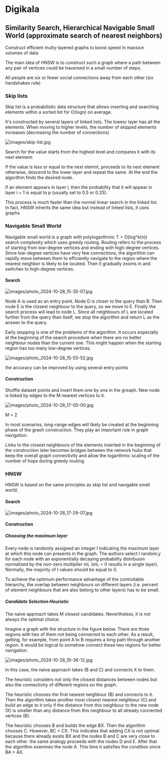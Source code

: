 # Digikala
## Similarity Search, Hierarchical Navigable Small World (approximate search of nearest neighbors)

Construct efficient multy-layered graphs to boost speed in massice volumes of data

The main idea of HNSW is to construct such a graph where a path between any pair of vertices could be traversed in a small number of steps.

All people are six or fewer social connections away from each other (six handshakes rule)

### Skip lists
Skip list is a probabilistic data structure that allows inserting and searching elements within a sorted list for O(logn) on average.

It's constructed by several layers of linked lists. The lowesr layer has all the elements. When moving to higher levels, the number of skipped elements increases (decreasing the number of connections)

![images/skip-list.jpg](images/skip_list.jpg)

Search for the value starts from the highest level and compares it with its next element:

If the value is less or equal to the next elemnt, proceeds to its next element otherwise, descend to the lower layer and repeat the same. At the end the algorithm finds the desired node.

If an element appears in layer i, then the probability that it will appear in layer i + 1 is equal to p (usually set to 0.5 or 0.25). 

This process is much faster than the normal linear search in the linked list. In fact, HNSW inherits the same idea but instead of linked lists, it uses graphs.

### Navigable Small World
Navigable small world is a graph with polylogarithmic T = O(log^k(n)) search complexity which uses greedy routing. Routing refers to the process of starting from low-degree vertices and ending with high-degree vertices. Since low-degree vertices have very few connections, the algorithm can rapidly move between them to efficiently navigate to the region where the nearest neighbor is likely to be located. Then it gradually zooms in and switches to high-degree vertices.

#### Search
![images/photo_2024-10-28_15-35-07.jpg](images/photo_2024-10-28_15-35-07.jpg)

Node A is used as an entry point. Node D is closer to the query than B. Then node E is the closest neighbour to the query, so we move to E. Finally the search process will lead to node L. Since all neighbours of L are located further from the query than itself, we stop the algorithm and return L as the answer to the query.

Early stopping is one of the problems of the algorithm. It occurs especially at the beginning of the search procedure when there are no better neighbour nodes than the current one. This might happen when the starting region has too many low-degree vertices.

![images/photo_2024-10-28_15-55-52.jpg](images/photo_2024-10-28_15-55-52.jpg)

the accuracy can be improved by using several entry points

#### Construction
Shuffle dataset points and insert them one by one in the greaph. New node is linked by edges to the M nearest vertices to it.

![images/photo_2024-10-28_17-00-00.jpg](images/photo_2024-10-28_17-00-00.jpg)

M = 2

In most scenarios, long-range edges will likely be created at the beginning phase of the graoh construction. They play an important role in graph navigation.

Links to the closest neighbours of the elements inserted in the beginning of the construction later becomes bridges between the network hubs that keep the overall graph connectivity and allow the logarithmic scaling of the number of hops during greedy routing.

### HNSW
HNSW is based on the same principles as skip list and navigable small world.

#### Search
![images/photo_2024-10-28_17-29-07.jpg](images/photo_2024-10-28_17-29-07.jpg)

#### Construction
##### Choosing the maximum layer
Every node is randomly assigned an integer I indicating the maximum layer at which this node can presents in the graph. The authors select I random;y for each node with an exponentially decaying probability distribuion normalized by the non-zero multiplier mL (mL = 0 results in a single layer). Normally, the majority of I values should be equal to 0.

To achieve the optimum performance advantage of the controllable hierarchy, the overlap between neighbours on different layers (i.e. percent of element neighbours that are also belong to other layers) has to be small.

##### Candidate Selection Heuristic
The naive approach takes M closest candidates. Nevertheless, it is not always the optimal choice.

Imagine a graph with the structure in the figure below. There are three regions with two of them not being connected to each other. As a result, getting, for example, from point A to B requires a long path through another region. It would be logical to somehow connect these two regions for better navigation.

![images/photo_2024-10-28_19-36-12.jpg](images/photo_2024-10-28_19-36-12.jpg)

In this case, the naive approach takes (B and C) and connects X to them.

The heuristic considers not only the closest distances between nodes but also the connectivity of different regions on the graph.

The heuristic chooses the first nearest neighbour (B) and connects to it. Then the algorithm takes another most closest nearest neighbour (C) and build an edge to it only if the distance from this neighbour to the new node (X) is smaller than any distance from this neighbour to all already connected vertices (B).

The heuristic chooses B and builds the edge BX. Then the algorithm chooses C. However, BC < CX. This indicates that adding CX is not optimal because there already exists BX and the nodes B and C are very close to each other. the same analogy proceeds with the nodes D and E. After that the algorithm examines the node A. This time it satisfies the condition since BA > AX.


